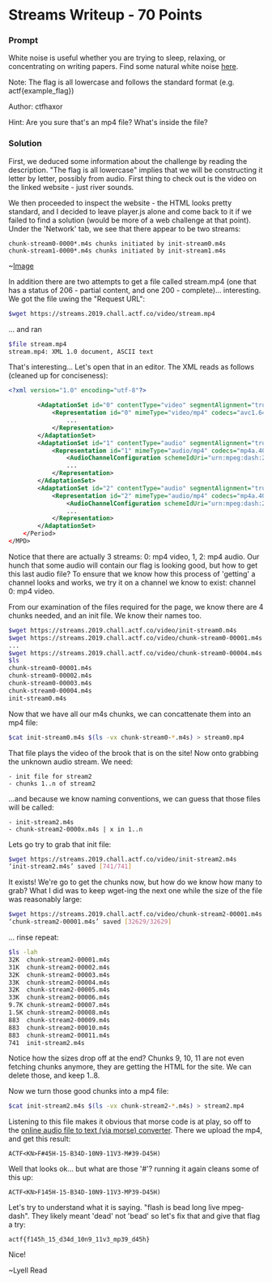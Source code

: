 # Streams Writeup - 70 Points

### Prompt

White noise is useful whether you are trying to sleep, relaxing, or concentrating on writing papers. Find some natural white noise [here](https://streams.2019.chall.actf.co/).

Note: The flag is all lowercase and follows the standard format (e.g. actf{example_flag})

Author: ctfhaxor

Hint: Are you sure that's an mp4 file? What's inside the file?

### Solution

First, we deduced some information about the challenge by reading the description. "The flag is all lowercase" implies that we will be constructing it letter by letter, possibly from audio. First thing to check out is the video on the linked website - just river sounds. 

We then proceeded to inspect the website - the HTML looks pretty standard, and I decided to leave player.js alone and come back to it if we failed to find a solution (would be more of a web challenge at that point). Under the 'Network' tab, we see that there appear to be two streams:
```
chunk-stream0-0000*.m4s chunks initiated by init-stream0.m4s
chunk-stream1-0000*.m4s chunks initiated by init-stream1.m4s
```
~[Image](https://github.com/lyellread/ctf-writeups/blob/master/angstromctf/streams-70/network-inspection.JPG)

In addition there are two attempts to get a file called stream.mp4 (one that has a status of 206 - partial content, and one 200 - complete)... interesting. We got the file uwing the "Request URL":
```bash
$wget https://streams.2019.chall.actf.co/video/stream.mp4
```
... and ran
```bash
$file stream.mp4
stream.mp4: XML 1.0 document, ASCII text
```
That's interesting... Let's open that in an editor. The XML reads as follows (cleaned up for conciseness):
```xml
<?xml version="1.0" encoding="utf-8"?>

		<AdaptationSet id="0" contentType="video" segmentAlignment="true" bitstreamSwitching="true" frameRate="30/1" lang="und">
			<Representation id="0" mimeType="video/mp4" codecs="avc1.64001f" bandwidth="278539187" width="1280" height="720" frameRate="30/1">
				...
			</Representation>
		</AdaptationSet>
		<AdaptationSet id="1" contentType="audio" segmentAlignment="true" bitstreamSwitching="true" lang="eng">
			<Representation id="1" mimeType="audio/mp4" codecs="mp4a.40.2" bandwidth="128000" audioSamplingRate="44100">
				<AudioChannelConfiguration schemeIdUri="urn:mpeg:dash:23003:3:audio_channel_configuration:2011" value="2" />
				...
			</Representation>
		</AdaptationSet>
		<AdaptationSet id="2" contentType="audio" segmentAlignment="true" bitstreamSwitching="true" lang="und">
			<Representation id="2" mimeType="audio/mp4" codecs="mp4a.40.2" bandwidth="48000" audioSamplingRate="8000">
				<AudioChannelConfiguration schemeIdUri="urn:mpeg:dash:23003:3:audio_channel_configuration:2011" value="1" />
				...
			</Representation>
		</AdaptationSet>
	</Period>
</MPD>
```	
Notice that there are actually 3 streams: 0: mp4 video, 1, 2: mp4 audio. Our hunch that some audio will contain our flag is looking good, but how to get this last audio file? To ensure that we know how this process of 'getting' a channel looks and works, we try it on a channel we know to exist: channel 0: mp4 video. 

From our examination of the files required for the page, we know there are 4 chunks needed, and an init file. We know their names too.
```bash
$wget https://streams.2019.chall.actf.co/video/init-stream0.m4s
$wget https://streams.2019.chall.actf.co/video/chunk-stream0-00001.m4s
...
$wget https://streams.2019.chall.actf.co/video/chunk-stream0-00004.m4s
$ls
chunk-stream0-00001.m4s
chunk-stream0-00002.m4s
chunk-stream0-00003.m4s
chunk-stream0-00004.m4s
init-stream0.m4s
```	
Now that we have all our m4s chunks, we can concattenate them into an mp4 file:
```bash
$cat init-stream0.m4s $(ls -vx chunk-stream0-*.m4s) > stream0.mp4
```
That file plays the video of the brook that is on the site! Now onto grabbing the unknown audio stream. We need:

	- init file for stream2
	- chunks 1..n of stream2

...and because we know naming conventions, we can guess that those files will be called:

	- init-stream2.m4s
	- chunk-stream2-0000x.m4s | x in 1..n
	
Lets go try to grab that init file:
```bash
$wget https://streams.2019.chall.actf.co/video/init-stream2.m4s
‘init-stream2.m4s’ saved [741/741] 
```
It exists! We're go to get the chunks now, but how do we know how many to grab? What I did was to keep wget-ing the next one while the size of the file was reasonably large:
```bash	
$wget https://streams.2019.chall.actf.co/video/chunk-stream2-00001.m4s
‘chunk-stream2-00001.m4s’ saved [32629/32629]
```	
... rinse repeat:
```bash
$ls -lah 
32K  chunk-stream2-00001.m4s
31K  chunk-stream2-00002.m4s
32K  chunk-stream2-00003.m4s
33K  chunk-stream2-00004.m4s
32K  chunk-stream2-00005.m4s
33K  chunk-stream2-00006.m4s
9.7K chunk-stream2-00007.m4s
1.5K chunk-stream2-00008.m4s
883  chunk-stream2-00009.m4s
883  chunk-stream2-00010.m4s
883  chunk-stream2-00011.m4s
741  init-stream2.m4s
```	
Notice how the sizes drop off at the end? Chunks 9, 10, 11 are not even fetching chunks anymore, they are getting the HTML for the site. We can delete those, and keep 1..8.

Now we turn those good chunks into a mp4 file:
```bash
$cat init-stream2.m4s $(ls -vx chunk-stream2-*.m4s) > stream2.mp4
```	
Listening to this file makes it obvious that morse code is at play, so off to the [online audio file to text (via morse) converter]( https://morsecode.scphillips.com/labs/audio-decoder-adaptive/). There we upload the mp4, and get this result:
```
ACTF<KN>F#45H-15-B34D-10N9-11V3-M#39-D45H)
```
Well that looks ok... but what are those '#'? running it again cleans some of this up:
```
ACTF<KN>F145H-15-B34D-10N9-11V3-MP39-D45H)
```
Let's try to understand what it is saying. "flash is bead long live mpeg-dash". They likely meant 'dead' not 'bead' so let's fix that and give that flag a try:
```
actf{f145h_15_d34d_10n9_11v3_mp39_d45h}
```
Nice!

~Lyell Read